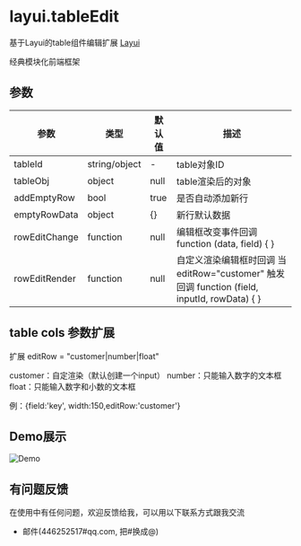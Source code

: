 ﻿# layui.tableEdit
基于Layui的table组件编辑扩展
[Layui](https://www.layui.com/)

经典模块化前端框架

## 参数

| 参数           | 类型               | 默认值                 |描述                                                           |
|----------------|--------------------|------------------------|---------------------------------------------------------------|
| tableId           | string/object      | -                      | table对象ID              |
| tableObj           | object             | null                   | table渲染后的对象    |
| addEmptyRow           | bool            | true                      | 是否自动添加新行                         |
| emptyRowData         | object             | {}                    | 新行默认数据                                    |
| rowEditChange       | function           | null                      | 编辑框改变事件回调 function (data, field) { }          |
| rowEditRender       | function              | null                    | 自定义渲染编辑框时回调 当 editRow="customer" 触发回调 function (field, inputId, rowData) { }  |

## table cols 参数扩展
扩展 editRow = "customer|number|float"

customer：自定渲染（默认创建一个input）
number：只能输入数字的文本框
float：只能输入数字和小数的文本框

例：{field:'key', width:150,editRow:'customer'}

## Demo展示
![Demo](https://github.com/junshaochen/layui.tableEdit/blob/master/demo.gif)

## 有问题反馈
在使用中有任何问题，欢迎反馈给我，可以用以下联系方式跟我交流

* 邮件(446252517#qq.com, 把#换成@)
